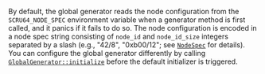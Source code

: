 By default, the global generator reads the node configuration from the
`SCRU64_NODE_SPEC` environment variable when a generator method is first called,
and it panics if it fails to do so. The node configuration is encoded in a node
spec string consisting of `node_id` and `node_id_size` integers separated by a
slash (e.g., "42/8", "0xb00/12"; see [`NodeSpec`](crate::generator::NodeSpec)
for details). You can configure the global generator differently by calling
[`GlobalGenerator::initialize`](crate::generator::GlobalGenerator::initialize)
before the default initializer is triggered.
